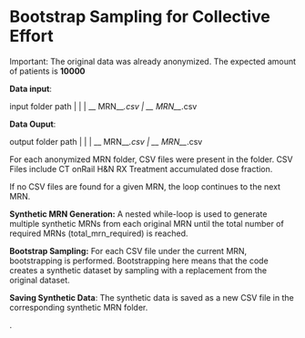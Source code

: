 # Bootstrap Sampling for Collective Effort
 

Important:
The original data was already anonymized.
The expected amount of patients is **10000**

**Data input**:

input folder path
  |
  |
  | __ MRN__*.csv
  | __ MRN__*.csv


**Data Ouput**: 

output folder path
  |
  |
  | __ MRN__*.csv
  | __ MRN__*.csv

  
For each anonymized MRN folder, CSV files were present in the folder.
CSV Files include CT onRail H&N RX Treatment accumulated dose fraction.

If no CSV files are found for a given MRN, the loop continues to the next MRN.

**Synthetic MRN Generation:**
A nested while-loop is used to generate multiple synthetic MRNs from each original MRN until the total number of required MRNs (total_mrn_required) is reached.

**Bootstrap Sampling:**
For each CSV file under the current MRN, bootstrapping is performed. 
Bootstrapping here means that the code creates a synthetic dataset by sampling with a replacement from the original dataset.

**Saving Synthetic Data**:
The synthetic data is saved as a new CSV file in the corresponding synthetic MRN folder.

.
